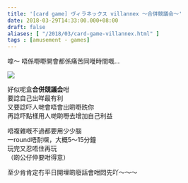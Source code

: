 ```yaml
---
title: '[card game] ヴィラネックス villannex ～合併競議会～'
date: 2018-03-29T14:33:00.000+08:00
draft: false
aliases: [ "/2018/03/card-game-villannex.html" ]
tags : [amusement - games]
---
```


嗱～ 唔係嘢嘢開會都係痛苦同嘥時間嘅...  

[![](https://c1.staticflickr.com/1/873/39263722640_97bb3d81f7_z.jpg)](https://c1.staticflickr.com/1/873/39263722640_97bb3d81f7_z.jpg)

好似呢盒**合併競議会**咁  
要諗自己出咩最有利  
又要諗吓人哋會唔會出啲嘢跣你  
再諗吓點樣用人哋啲嘢去增加自己利益  
  
唔複雜嘅不過都要用少少腦  
一round唔耐㗎，大概5～15分鐘  
玩完又忍唔住再玩  
（啲公仔仲要咁得意）  
  
至少肯肯定冇平日開埋啲廢話會咁悶先吖～～～